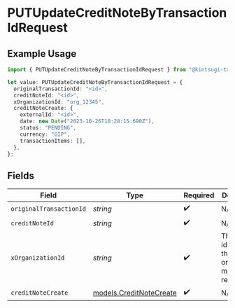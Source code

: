 # PUTUpdateCreditNoteByTransactionIdRequest

## Example Usage

```typescript
import { PUTUpdateCreditNoteByTransactionIdRequest } from "@kintsugi-tax/tax-platform-sdk/models/operations";

let value: PUTUpdateCreditNoteByTransactionIdRequest = {
  originalTransactionId: "<id>",
  creditNoteId: "<id>",
  xOrganizationId: "org_12345",
  creditNoteCreate: {
    externalId: "<id>",
    date: new Date("2023-10-26T18:28:15.690Z"),
    status: "PENDING",
    currency: "GIP",
    transactionItems: [],
  },
};
```

## Fields

| Field                                                         | Type                                                          | Required                                                      | Description                                                   | Example                                                       |
| ------------------------------------------------------------- | ------------------------------------------------------------- | ------------------------------------------------------------- | ------------------------------------------------------------- | ------------------------------------------------------------- |
| `originalTransactionId`                                       | *string*                                                      | :heavy_check_mark:                                            | N/A                                                           |                                                               |
| `creditNoteId`                                                | *string*                                                      | :heavy_check_mark:                                            | N/A                                                           |                                                               |
| `xOrganizationId`                                             | *string*                                                      | :heavy_check_mark:                                            | The unique identifier for the organization making the request | org_12345                                                     |
| `creditNoteCreate`                                            | [models.CreditNoteCreate](../../models/creditnotecreate.md)   | :heavy_check_mark:                                            | N/A                                                           |                                                               |